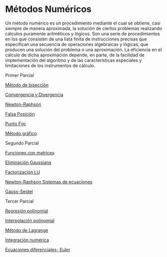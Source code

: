 # Métodos Numéricos

Un método numérico es un procedimiento mediante el cual se obtiene, casi siempre de manera aproximada, la solución de ciertos problemas realizando cálculos puramente aritméticos y lógicos.
Son una serie de procedimientos en los que consisten de una lista finita de instrucciones precisas que especifican una secuencia de operaciones algebraicas y lógicas, que producen una solución del problema o una aproximación.
La eficiencia en el cálculo de dicha aproximación depende, en parte, de la facilidad de implementación del algoritmo y de las características especiales y limitaciones de los instrumentos de cálculo.




Primer Parcial

  [Método de bisección](https://github.com/AdryIS/MetodoDeBiseccion)

  [Convergencia y Divergencia](https://github.com/AdryIS/Convergencia-y-Divergencia)

[Newton-Raphson](https://github.com/AdryIS/Newton-Raphson)

[Falsa Posición](https://github.com/AdryIS/FalsaPosicion)

[Punto Fijo](https://github.com/AdryIS/PuntoFijo)

[Método gráfico](https://github.com/AdryIS/MetodoGrafico)




Segundo Parcial

[Funciones con matrices](https://github.com/AdryIS/FuncionesConMatrices)

[Eliminación Gaussiana](https://github.com/AdryIS/EliminacionGaussiana)

[Factorización LU](https://github.com/AdryIS/Factorizacion-LU)

[Newton-Raphson Sistemas de ecuaciones](https://github.com/AdryIS/Newton-Raphson-NoLineal)

[Gauss-Seidel](https://github.com/AdryIS/Gauss-Seidel)




Tercer Parcial

[Regresión polinomial](https://github.com/AdryIS/RegresionPolinomial)

[Interpolación polinomial](https://github.com/AdryIS/InterpolacionPolinomial)

[Método de Lagrange](https://github.com/AdryIS/MetodoDeLagrange)

[Integración numérica](https://github.com/AdryIS/IntegracionNumerica)

[Ecuaciones diferenciales- Euler](https://github.com/AdryIS/EcuacionesDiferencial-Euler)
